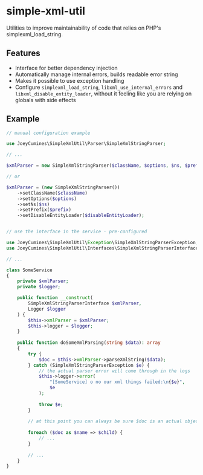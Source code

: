 # simple-xml-util

Utilities to improve maintainability of code that relies on PHP's 
simplexml_load_string.

## Features

- Interface for better dependency injection
- Automatically manage internal errors, builds readable error string
- Makes it possible to use exception handling
- Configure `simplexml_load_string`, `libxml_use_internal_errors` and 
    `libxml_disable_entity_loader`, without it feeling like you are relying on 
    globals with side effects

## Example

```php
// manual configuration example

use JoeyCumines\SimpleXmlUtil\Parser\SimpleXmlStringParser;

// ...

$xmlParser = new SimpleXmlStringParser($className, $options, $ns, $prefix, $disableEntityLoader);

// or

$xmlParser = (new SimpleXmlStringParser())
    ->setClassName($className)
    ->setOptions($options)
    ->setNs($ns)
    ->setPrefix($prefix)
    ->setDisableEntityLoader($disableEntityLoader);


// use the interface in the service - pre-configured

use JoeyCumines\SimpleXmlUtil\Exception\SimpleXmlStringParserException;
use JoeyCumines\SimpleXmlUtil\Interfaces\SimpleXmlStringParserInterface;

// ...

class SomeService
{
    private $xmlParser;
    private $logger;

    public function __construct(
        SimpleXmlStringParserInterface $xmlParser,
        Logger $logger
    ) {
        $this->xmlParser = $xmlParser;
        $this->logger = $logger;
    }
    
    public function doSomeXmlParsing(string $data): array
    {
        try {
            $doc = $this->xmlParser->parseXmlString($data);
        } catch (SimpleXmlStringParserException $e) {
            // the actual parser error will come through in the logs
            $this->logger->error(
                "[SomeService] o no our xml things failed:\n{$e}",
                $e
            );
            
            throw $e;
        }
        
        // at this point you can always be sure $doc is an actual object
        
        foreach ($doc as $name => $child) {
            // ...
        }
        
        // ...
    }
}
```
